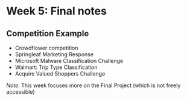 # Week 5: Final notes

## Competition Example
- Crowdflower competition
- Springleaf Marketing Response
- Microsoft Malware Classification Challenge
- Walmart: Trip Type Classification
- Acquire Valued Shoppers Challenge

_Note_: This week focuses more on the Final Project (which is not freely accessible)